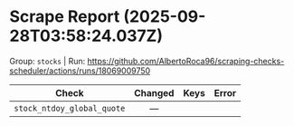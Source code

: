 # Scrape Report (2025-09-28T03:58:24.037Z)

Group: `stocks`  |  Run: https://github.com/AlbertoRoca96/scraping-checks-scheduler/actions/runs/18069009750

| Check | Changed | Keys | Error |
|---|:---:|:--|:--|
| `stock_ntdoy_global_quote` | — |  |  |
